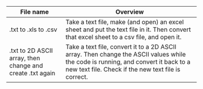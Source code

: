 File name | Overview
----------|----------
.txt to .xls to .csv | Take a text file, make (and open) an excel sheet and put the text file in it. Then convert that excel sheet to a csv file, and open it.
.txt to 2D ASCII array, then change and create .txt again | Take a text file, convert it to a 2D ASCII array. Then change the ASCII values while the code is running, and convert it back to a new text file. Check if the new text file is correct.
